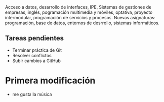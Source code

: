 Acceso a datos, desarrollo de interfaces, IPE, Sistemas de gestiones de empresas, inglés, pogramación multimedia y móviles, optativa, proyecto intermodular, programación de servicios y procesos.
Nuevas asignaturas: programación, base de datos, entornos de desrrollo, sistemas informáticos.

## Tareas pendientes
- Terminar práctica de Git
- Resolver conflictos
- Subir cambios a GitHub

# Primera modificación
- me gusta la música
